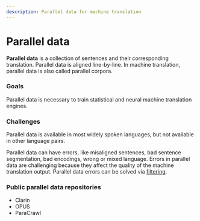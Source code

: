 ```yaml
---
description: Parallel data for machine translation
---
```


# Parallel data

**Parallel data** is a collection of sentences and their corresponding translation. Parallel data is aligned line-by-line. In machine translation, parallel data is also called parallel corpora.

### Goals

Parallel data is necessary to train statistical and neural machine translation engines.

### Challenges

Parallel data is available in most widely spoken languages, but not available in other language pairs.

Parallel data can have errors, like misaligned sentences, bad sentence segmentation, bad encodings, wrong or mixed language. Errors in parallel data are challenging because they affect the quality of the machine translation output. Parallel data errors can be solved via [filtering](customization/filtering.md).

### Public parallel data repositories

- Clarin
- OPUS
- ParaCrawl
